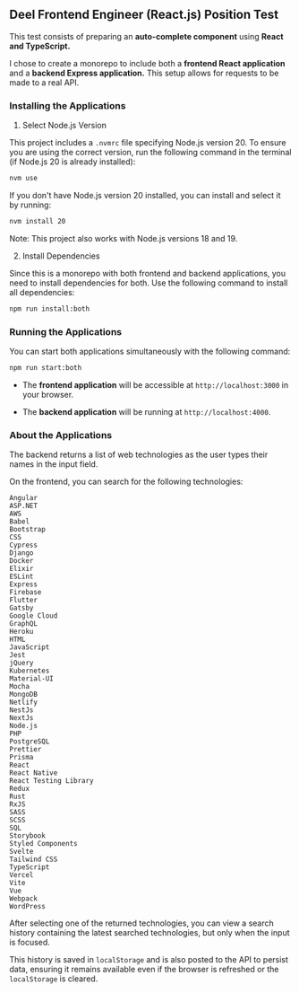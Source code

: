 ## Deel Frontend Engineer (React.js) Position Test

This test consists of preparing an <strong>auto-complete component</strong> using <strong>React and TypeScript.</strong>

I chose to create a monorepo to include both a <strong>frontend React application</strong> and a <strong>backend Express application.</strong> This setup allows for requests to be made to a real API.

### Installing the Applications

1. Select Node.js Version

This project includes a `.nvmrc` file specifying Node.js version 20. To ensure you are using the correct version, run the following command in the terminal (if Node.js 20 is already installed):

```bash
nvm use
```
If you don't have Node.js version 20 installed, you can install and select it by running:

```bash
nvm install 20
```
Note: This project also works with Node.js versions 18 and 19.

2. Install Dependencies

Since this is a monorepo with both frontend and backend applications, you need to install dependencies for both. Use the following command to install all dependencies:

```bash
npm run install:both
```

### Running the Applications

You can start both applications simultaneously with the following command:

```bash
npm run start:both
```

- The <strong>frontend application</strong> will be accessible at `http://localhost:3000` in your browser.

- The <strong>backend application</strong> will be running at `http://localhost:4000`.

### About the Applications

The backend returns a list of web technologies as the user types their names in the input field.

On the frontend, you can search for the following technologies:

```
Angular
ASP.NET
AWS
Babel
Bootstrap
CSS
Cypress
Django
Docker
Elixir
ESLint
Express
Firebase
Flutter
Gatsby
Google Cloud
GraphQL
Heroku
HTML
JavaScript
Jest
jQuery
Kubernetes
Material-UI
Mocha
MongoDB
Netlify
NestJs
NextJs
Node.js
PHP
PostgreSQL
Prettier
Prisma
React
React Native
React Testing Library
Redux
Rust
RxJS
SASS
SCSS
SQL
Storybook
Styled Components
Svelte
Tailwind CSS
TypeScript
Vercel
Vite
Vue
Webpack
WordPress
```

After selecting one of the returned technologies, you can view a search history containing the latest searched technologies, but only when the input is focused.

This history is saved in `localStorage` and is also posted to the API to persist data, ensuring it remains available even if the browser is refreshed or the `localStorage` is cleared.